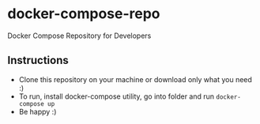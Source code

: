 # docker-compose-repo
Docker Compose Repository for Developers

## Instructions

- Clone this repository on your machine or download only what you need :)
- To run, install docker-compose utility, go into folder and run `docker-compose up`
- Be happy :)
